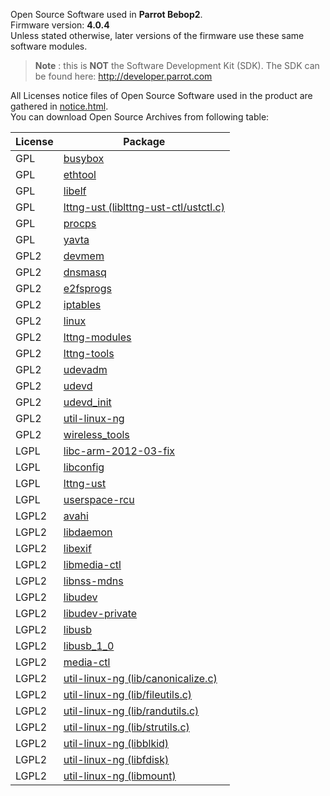 Open Source Software used in **Parrot Bebop2**.  
Firmware version: **4.0.4**  
Unless stated otherwise, later versions of the firmware
use these same software modules.

>**Note** : this is **NOT** the Software Development Kit (SDK).
The SDK can be found here: http://developer.parrot.com

All Licenses notice files of Open Source Software used in the
product are gathered in [notice.html](notices/police-notice.html).  
You can download Open Source Archives from following table:

|License|Package
|---|---
|GPL|[busybox](sources/busybox-unknown)
|GPL|[ethtool](sources/ethtool-3.4.2)
|GPL|[libelf](sources/libelf-0.152)
|GPL|[lttng-ust (liblttng-ust-ctl/ustctl.c)](sources/lttng-ust-2.1.1)
|GPL|[procps](sources/procps-3.2.8)
|GPL|[yavta](sources/yavta-unknown)
|GPL2|[devmem](sources/devmem-unknown)
|GPL2|[dnsmasq](sources/dnsmasq-2.66)
|GPL2|[e2fsprogs](sources/e2fsprogs-1.42.11)
|GPL2|[iptables](sources/iptables-1.4.11.1)
|GPL2|[linux](sources/linux-3.4.11)
|GPL2|[lttng-modules](sources/lttng-modules-unknown)
|GPL2|[lttng-tools](sources/lttng-tools-2.1.1)
|GPL2|[udevadm](sources/udevadm-164)
|GPL2|[udevd](sources/udevd-164)
|GPL2|[udevd_init](sources/udevd_init-164)
|GPL2|[util-linux-ng](sources/util-linux-ng-2.26)
|GPL2|[wireless_tools](sources/wireless_tools-29)
|LGPL|[libc-arm-2012-03-fix](sources/libc-arm-2012-03-fix-unknown)
|LGPL|[libconfig](sources/libconfig-1.5)
|LGPL|[lttng-ust](sources/lttng-ust-2.1.1)
|LGPL|[userspace-rcu](sources/userspace-rcu-0.7.6)
|LGPL2|[avahi](sources/avahi-0.6.29)
|LGPL2|[libdaemon](sources/libdaemon-0.14)
|LGPL2|[libexif](sources/libexif-0.6.21)
|LGPL2|[libmedia-ctl](sources/libmedia-ctl-unknown)
|LGPL2|[libnss-mdns](sources/libnss-mdns-0.10)
|LGPL2|[libudev](sources/libudev-164)
|LGPL2|[libudev-private](sources/libudev-private-164)
|LGPL2|[libusb](sources/libusb-0.1.12)
|LGPL2|[libusb_1_0](sources/libusb_1_0-1.0.19)
|LGPL2|[media-ctl](sources/media-ctl-unknown)
|LGPL2|[util-linux-ng (lib/canonicalize.c)](sources/util-linux-ng-2.26)
|LGPL2|[util-linux-ng (lib/fileutils.c)](sources/util-linux-ng-2.26)
|LGPL2|[util-linux-ng (lib/randutils.c)](sources/util-linux-ng-2.26)
|LGPL2|[util-linux-ng (lib/strutils.c)](sources/util-linux-ng-2.26)
|LGPL2|[util-linux-ng (libblkid)](sources/util-linux-ng-2.26)
|LGPL2|[util-linux-ng (libfdisk)](sources/util-linux-ng-2.26)
|LGPL2|[util-linux-ng (libmount)](sources/util-linux-ng-2.26)
